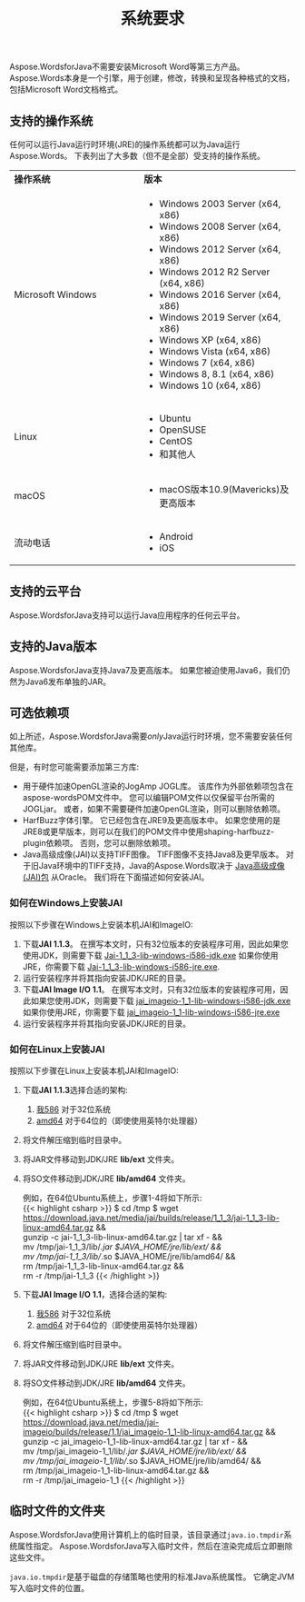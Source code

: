 ﻿---
title: 系统要求
second_title: Aspose.Words为Java
articleTitle: 系统要求
linktitle: 系统要求
description: "在开始使用Aspose.WordsforJava之前，请确保您满足操作系统、平台、框架和环境要求，以便正确考虑设备上的活动。"
type: docs
weight: 80
url: /zh/java/system-requirements/
timestamp: 2024-01-27-14-07-04
---

Aspose.WordsforJava不需要安装Microsoft Word等第三方产品。 Aspose.Words本身是一个引擎，用于创建，修改，转换和呈现各种格式的文档，包括Microsoft Word文档格式。

## 支持的操作系统

任何可以运行Java运行时环境(JRE)的操作系统都可以为Java运行Aspose.Words。 下表列出了大多数（但不是全部）受支持的操作系统。

<table>
	<tr>
			<td style="font-weight: bold; width:400px">操作系统</td>
			<td style="font-weight: bold; width:400px">版本</td>
		</tr>
  <tr>
			<td>Microsoft Windows</td>
			<td><ul><li>Windows 2003 Server (x64, x86)</li><li>Windows 2008 Server (x64, x86)</li><li>Windows 2012 Server (x64, x86)</li><li>Windows 2012 R2 Server (x64, x86)</li><li>Windows 2016 Server (x64, x86)</li><li>Windows 2019 Server (x64, x86)</li><li>Windows XP (x64, x86)</li><li>Windows Vista (x64, x86)</li><li>Windows 7 (x64, x86)</li><li>Windows 8, 8.1 (x64, x86)</li><li>Windows 10 (x64, x86)</li></ul></td>
		</tr>
  <tr>
			<td>Linux</td>
			<td><ul><li>Ubuntu</li><li>OpenSUSE</li><li>CentOS</li><li>和其他人</li></ul></td>
		</tr>
  <tr>
			<td>macOS</td>
			<td><ul><li>macOS版本10.9(Mavericks)及更高版本</li></ul></td>
		</tr>
  <tr>
			<td>流动电话</td>
			<td><ul><li>Android</li><li>iOS</li></ul></td>
		</tr>
</table>

## 支持的云平台

Aspose.WordsforJava支持可以运行Java应用程序的任何云平台。

## 支持的Java版本

Aspose.WordsforJava支持Java7及更高版本。 如果您被迫使用Java6，我们仍然为Java6发布单独的JAR。


## 可选依赖项

如上所述，Aspose.WordsforJava需要*only*Java运行时环境，您不需要安装任何其他库。

但是，有时您可能需要添加第三方库:

- 用于硬件加速OpenGL渲染的JogAmp JOGL库。 该库作为外部依赖项包含在aspose-wordsPOM文件中。 您可以编辑POM文件以仅保留平台所需的JOGLjar。 或者，如果不需要硬件加速OpenGL渲染，则可以删除依赖项。
- HarfBuzz字体引擎。 它已经包含在JRE9及更高版本中。 如果您使用的是JRE8或更早版本，则可以在我们的POM文件中使用shaping-harfbuzz-plugin依赖项。 否则，您可以删除依赖项。
- Java高级成像(JAI)以支持TIFF图像。 TIFF图像不支持Java8及更早版本。 对于旧Java环境中的TIFF支持，Java的Aspose.Words取决于 [Java高级成像(JAI)包](https://www.oracle.com/java/technologies/java-archive-downloads-java-client-downloads.html) 从Oracle。 我们将在下面描述如何安装JAI。

### 如何在Windows上安装JAI

按照以下步骤在Windows上安装本机JAI和ImageIO:

1. 下载**JAI 1.1.3**。
   在撰写本文时，只有32位版本的安装程序可用，因此如果您使用JDK，则需要下载 [Jai-1_1_3-lib-windows-i586-jdk.exe](https://download.java.net/media/jai/builds/release/1_1_3/jai-1_1_3-lib-windows-i586-jdk.exe) 如果你使用JRE，你需要下载 [Jai-1_1_3-lib-windows-i586-jre.exe](https://download.java.net/media/jai/builds/release/1_1_3/jai-1_1_3-lib-windows-i586-jre.exe).
1. 运行安装程序并将其指向安装JDK/JRE的目录。
1. 下载**JAI Image I/O 1.1**。
   在撰写本文时，只有32位版本的安装程序可用，因此如果您使用JDK，则需要下载 [jai_imageio-1_1-lib-windows-i586-jdk.exe](https://download.java.net/media/jai-imageio/builds/release/1.1/jai_imageio-1_1-lib-windows-i586-jdk.exe) 如果你使用JRE，你需要下载 [jai_imageio-1_1-lib-windows-i586-jre.exe](https://download.java.net/media/jai-imageio/builds/release/1.1/jai_imageio-1_1-lib-windows-i586-jre.exe)
1. 运行安装程序并将其指向安装JDK/JRE的目录。

### 如何在Linux上安装JAI

按照以下步骤在Linux上安装本机JAI和ImageIO:

1. 下载**JAI 1.1.3**选择合适的架构:
   1. [我586](https://download.java.net/media/jai/builds/release/1_1_3/jai-1_1_3-lib-linux-i586.tar.gz) 对于32位系统
   1. [amd64](https://download.java.net/media/jai/builds/release/1_1_3/jai-1_1_3-lib-linux-amd64.tar.gz) 对于64位的（即使使用英特尔处理器）
1. 将文件解压缩到临时目录中。
1. 将JAR文件移动到JDK/JRE **lib/ext** 文件夹。
1. 将SO文件移动到JDK/JRE **lib/amd64** 文件夹。<br>

   例如，在64位Ubuntu系统上，步骤1-4将如下所示:<br>
   {{< highlight csharp >}}
   $ cd /tmp
   $ wget https://download.java.net/media/jai/builds/release/1_1_3/jai-1_1_3-lib-linux-amd64.tar.gz && \
   gunzip -c jai-1_1_3-lib-linux-amd64.tar.gz | tar xf - && \
   mv /tmp/jai-1_1_3/lib/*.jar $JAVA_HOME/jre/lib/ext/ && \
   mv /tmp/jai-1_1_3/lib/*.so $JAVA_HOME/jre/lib/amd64/ && \
   rm /tmp/jai-1_1_3-lib-linux-amd64.tar.gz && \
   rm -r /tmp/jai-1_1_3
   {{< /highlight >}}
1. 下载**JAI Image I/O 1.1**，选择合适的架构:
   1. [我586](https://download.java.net/media/jai-imageio/builds/release/1.1/jai_imageio-1_1-lib-linux-i586.tar.gz) 对于32位系统
   1. [amd64](https://download.java.net/media/jai-imageio/builds/release/1.1/jai_imageio-1_1-lib-linux-amd64.tar.gz) 对于64位的（即使使用英特尔处理器）
1. 将文件解压缩到临时目录中。
1. 将JAR文件移动到JDK/JRE **lib/ext** 文件夹。
1. 将SO文件移动到JDK/JRE **lib/amd64** 文件夹。<br>

   例如，在64位Ubuntu系统上，步骤5-8将如下所示:<br>
   {{< highlight csharp >}}
   $ cd /tmp
   $ wget https://download.java.net/media/jai-imageio/builds/release/1.1/jai_imageio-1_1-lib-linux-amd64.tar.gz && \
   gunzip -c jai_imageio-1_1-lib-linux-amd64.tar.gz | tar xf - && \
   mv /tmp/jai_imageio-1_1/lib/*.jar $JAVA_HOME/jre/lib/ext/ && \
   mv /tmp/jai_imageio-1_1/lib/*.so $JAVA_HOME/jre/lib/amd64/ && \
   rm /tmp/jai_imageio-1_1-lib-linux-amd64.tar.gz && \
   rm -r /tmp/jai_imageio-1_1
   {{< /highlight >}}

## 临时文件的文件夹

Aspose.WordsforJava使用计算机上的临时目录，该目录通过`java.io.tmpdir`系统属性指定。 Aspose.WordsforJava写入临时文件，然后在渲染完成后立即删除这些文件。

`java.io.tmpdir`是基于磁盘的存储策略也使用的标准Java系统属性。 它确定JVM写入临时文件的位置。
